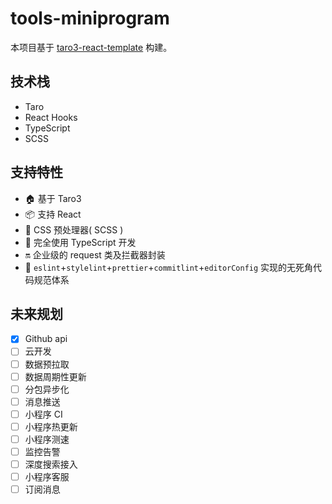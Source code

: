 # tools-miniprogram

本项目基于 [taro3-react-template](https://github.com/lexmin0412/taro3-react-template) 构建。

## 技术栈

- Taro
- React Hooks
- TypeScript
- SCSS

## 支持特性

- 🏠 基于 Taro3
- 📦 支持 React
- 🐑 CSS 预处理器( SCSS )
- 🥣 完全使用 TypeScript 开发
- 🔛 企业级的 request 类及拦截器封装
- 👮 `eslint`+`stylelint`+`prettier`+`commitlint`+`editorConfig` 实现的无死角代码规范体系

## 未来规划

- [x] Github api
- [ ] 云开发
- [ ] 数据预拉取
- [ ] 数据周期性更新
- [ ] 分包异步化
- [ ] 消息推送
- [ ] 小程序 CI
- [ ] 小程序热更新
- [ ] 小程序测速
- [ ] 监控告警
- [ ] 深度搜索接入
- [ ] 小程序客服
- [ ] 订阅消息
